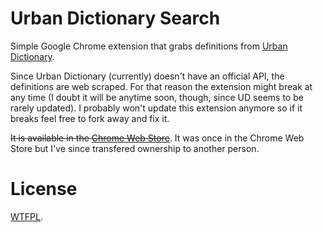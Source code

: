 # Urban Dictionary Search

Simple Google Chrome extension that grabs definitions from [Urban Dictionary](http://www.urbandictionary.com/). 

Since Urban Dictionary (currently) doesn't have an official API, the definitions are web scraped. For that reason the extension might break at any time (I doubt it will be anytime soon, though, since UD seems to be rarely updated). I probably won't update this extension anymore so if it breaks feel free to fork away and fix it.

 ~~It is available in the [Chrome Web Store](https://chrome.google.com/webstore/detail/gfjijibnpohkjdmbahejpeoilmgjahei)~~. It was once in the Chrome Web Store but I've since transfered ownership to another person.

# License

[WTFPL](http://sam.zoy.org/wtfpl/). 
